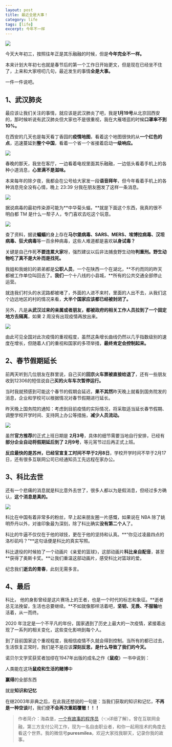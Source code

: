 ```yaml
---
layout: post
title: 最近全是大事！
category: life
tags: [life]
excerpt: 今年不一样
---
```


![](http://favorites.ren/assets/images/2020/it/dashi01.jpg)

今天大年初三，按照往年正是其乐融融的时候，但是**今年完全不一样。**

本来计划大年初七也就是春节后的第一个工作日开始更文，但是现在已经坐不住了，上来和大家唠叨几句，最近发生的事情**全是大事。**

一件一件说吧。


## 1、武汉肺炎

最应该让我们关注的事情，就应该是武汉肺炎了吧，我是**1月19号**从北京回西安的，那时候听说有武汉肺炎但大家也不是很重视，我在大雁塔逛的时候**口罩率不到10%。**

在西安的几天也是每天看丁香园的**疫情地图**，看着这个地图很快的从**一个红色的点**，迅速蔓延到**整个中国**，看着一个省一个省接着启动**一级响应。**

![](http://favorites.ren/assets/images/2020/it/dashi02.jpg)

春晚的那天，我坐在客厅，一边看着电视里面其乐融融，一边低头看着手机上的各种小道消息，**心里满不是滋味。**

本来每年的除夕夜，我都会在公号给大家发一段**语音拜年**，但今年看着手机上的各种消息完全没有心情，晚上 23:39 分我在朋友圈发了这样一条消息。

![](http://favorites.ren/assets/images/2020/it/dashi03.jpg)

据说病毒的最初传染源可能为**中华菊头蝠，**就是下面这个东西，我真的很不明白都 TM 是什么一帮子人，专门喜欢去吃这个玩意。

![](http://favorites.ren/assets/images/2020/it/dashi04.jpg)

查了资料，据说**蝙蝠**的身上存在**马尔堡病毒、SARS、MERS、埃博拉病毒、汉坦病毒、狂犬病毒**等一百余种病毒，这些人难道都是喜欢**以身试毒？**

关键是自己作死**不要连累大家**呀，强烈建议以后非法捕食野生动物**判重刑。**野生动物吃了**真不是大补而是找死。**

我姐和我媳妇的弟弟都是**公职人员**，一个在陕西一个在湖北，**不约而同的昨天都被工作单位叫回去了。**我们**一个十八线的小县城，**所有的公共交通全部停止运营。

就连我们村头的水泥路都被堵了，外面的人进不来村，里面的人出不去，从我们这个边远地区的村的情况来看，**大半个国家应该都已经被封闭了。**

另外，凡是**从武汉过来的亲属或者朋友，**都被政府的相关工作人员拉到了一个固定地方去**隔离**，如果 2 周没有出现疫情再放出来。

![](http://favorites.ren/assets/images/2020/it/dashi05.jpg)

由此可见全国对此次疫情的重视程度，虽然这条增长曲线仍然以几乎指数级别的速度在增长，但随着人们的重视和国家的多项举措，**最终肯定会控制起来。**


## 2、春节假期延长

前两天听到几位朋友在群里说，自己买的**回京火车票被直接给退了**，还有一些朋友收到12306的短信说自己**买的火车车次暂停运行。**

当时我就预感到可能这个春节的假期会延迟，**果不其然**昨天晚上就看到国务院发的消息，企业和学校可以根据情况对春节假期进行延长。

昨天晚上国务院的通知：考虑到目前疫情的实际情况，将采取适当延长春节假期、调整学校开学时间、支持网上办公等措施，**减少人员流动。**

![](http://favorites.ren/assets/images/2020/it/dashi06.jpg)

虽然**官方推荐**的正式上班日期是 **2月3号**，具体的细节需要当地自行安排，已经有**部分企业自动将假期延后到了 2月9号**，等元宵节过后再正式上班。

**反应最快的是苏州，**已经官宣复工时间**不早于2月8日**，学校开学时间不早于2月17日，还有很多互联网公司已经通知员工先远程在家办公。



## 3、科比去世

还有一个悲痛的消息就是科比意外去世了，很多人都以为是假消息，但经过多方确认，**这个消息是真的。**

![](http://favorites.ren/assets/images/2020/it/dashi07.jpg)

科比在中国有着非常多的粉丝，早上起来朋友圈一片感慨，如果说在 NBA 除了姚明乔丹以外，对谁印象最为深刻，除了科比确实**没有第二个人**了。

科比的牛逼不仅仅在于他的球技，更在于他的坚持和认真。**“你见过凌晨四点的洛杉矶吗？”**这句话便是科比的真实写照。

科比退役的时候拍了一个动画片《亲爱的篮球》，这部动画片**科比亲自配音**，甚至**获得了奥斯卡奖。**让我们重温这部动画片，感受科比对篮球的爱。

纪念我们**逝去的青春**，此刻无需多言。

## 4、最后

科比， 他的身影曾经是这片赛场上的王者，也是一个时代的标志和象征。**逝者总无法挽留，生活也总要继续。**不如就像那样活着吧，**坚韧、无畏、不服输**地活着，从一而终。

2020 年注定是一个不平凡的年份，国家遇到了历史上最大的一次疫情，紧接着出现了一系列的相关变化，这些变化影响到每个人。

到了目前国家这个重视程度，我相信疫情不久就会得到控制。当所有的都已过去，生活恢复正常时，我们是不是应该**深刻反思，是什么导致了我们的今天。**

诺贝尔文学奖获奖者加缪在1947年出版的成名之作《**鼠疫**》一书中说到：

人类能在这场**鼠疫和生活的赌博**中

**赢得**的全部东西

就是**知识和记忆**

在继2003年非典之后，在此我还想说的一句是：当我们获取的知识和记忆，**不再是一种空谈**时，我们便**不会再次重蹈覆辙！！！**

>作者简介：海森堡，[一个有故事的程序员](https://mp.weixin.qq.com/s/yD8FlQectD057l5i1CZfZA)（👈详细了解）。曾在互联网金融，第三方支付公司工作，现为一名自由职业者，和你一起用技术的角度去看这个世界。我的微信号**puresmilea**，欢迎大家找我聊天，记录你我的故事。

